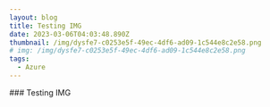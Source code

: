 ```yaml
---
layout: blog
title: Testing IMG
date: 2023-03-06T04:03:48.890Z
thumbnail: /img/dysfe7-c0253e5f-49ec-4df6-ad09-1c544e8c2e58.png
# img: /img/dysfe7-c0253e5f-49ec-4df6-ad09-1c544e8c2e58.png
tags:
  - Azure
---
```

#﻿## Testing IMG 